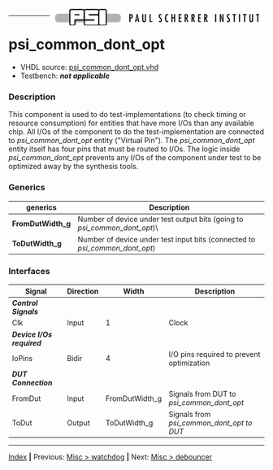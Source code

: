 <img align="right" src="../psi_logo.png">

***
# psi_common_dont_opt

- VHDL source: [psi_common_dont_opt.vhd](../../hdl/psi_common_delay.vhd)
- Testbench:  **_not applicable_**

### Description

This component is used to do test-implementations (to check timing or
resource consumption) for entities that have more I/Os than any
available chip. All I/Os of the component to do the test-implementation
are connected to *psi\_common\_dont\_opt* entity ("Virtual Pin"). The
*psi\_common\_dont\_opt* entity itself has four pins that must be routed
to I/Os. The logic inside *psi\_common\_dont\_opt* prevents any I/Os of
the component under test to be optimized away by the synthesis tools.

### Generics

generics						| Description
--------------------|---------------------------
**FromDutWidth\_g** |Number of device under test output bits (going to *psi\_common\_dont\_opt*)\
**ToDutWidth\_g** | Number of device under test input bits (connected to *psi\_common\_dont\_opt*)

### Interfaces

Signal                      |Direction  |Width            |Description
----------------------------|-----------|-----------------|----------------------------------------------
***Control Signals***       |           |                 |
Clk                         |Input      |1                |Clock
***Device I/Os required***  |           |                 |
IoPins                      |Bidir      |4                |I/O pins required to prevent optimization
***DUT Connection***        |           |                 |
FromDut                     |Input      |FromDutWidth\_g  |Signals from DUT to *psi\_common\_dont\_opt*
ToDut                       |Output     |ToDutWidth\_g    |Signals from *psi\_common\_dont\_opt to DUT*


***
[Index](../psi_common_index.md) **|** Previous: [Misc > watchdog](../ch11_misc/ch11_6_watchdog.md) **|** Next: [Misc > debouncer](../ch11_misc/ch11_8_debouncer.md)
